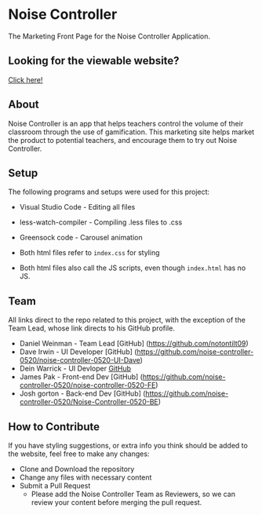 # Noise Controller

The Marketing Front Page for the Noise Controller Application.

## Looking for the viewable website?

[Click here!](thenoisecontroller.netlify.com)

## About

Noise Controller is an app that helps teachers control the volume of their classroom through the use of gamification. This marketing site helps market the product to potential teachers, and encourage them to try out Noise Controller.

## Setup

The following programs and setups were used for this project:
* Visual Studio Code - Editing all files
* less-watch-compiler - Compiling .less files to .css
* Greensock code - Carousel animation

* Both html files refer to `index.css` for styling
* Both html files also call the JS scripts, even though `index.html` has no JS.

## Team

All links direct to the repo related to this project, with the exception of the Team Lead, whose link directs to his GitHub profile.
* Daniel Weinman - Team Lead [GitHub] (https://github.com/notontilt09)
* Dave Irwin - UI Developer [GitHub] (https://github.com/noise-controller-0520/noise-controller-0520-UI-Dave)
* Dein Warrick - UI Devloper [GitHub](#About)
* James Pak - Front-end Dev [GitHub] (https://github.com/noise-controller-0520/noise-controller-0520-FE)
* Josh gorton - Back-end Dev [GitHub] (https://github.com/noise-controller-0520/Noise-Controller-0520-BE)

## How to Contribute

If you have styling suggestions, or extra info you think should be added to the website, feel free to make any changes:
* Clone and Download the repository
* Change any files with necessary content
* Submit a Pull Request 
  * Please add the Noise Controller Team as Reviewers, so we can review your content before merging the pull request.